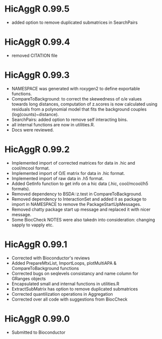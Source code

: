 # HicAggR 0.99.5

* added option to remove duplicated submatrices in SearchPairs

# HicAggR 0.99.4

* removed CITATION file

# HicAggR 0.99.3

* NAMESPACE was generated with roxygen2 to define exportable functions.
* CompareToBackground: to correct the skewedness of o/e values towards long distances,
    computation of z.scores is now calculated using residuals from a polynomial
    model that fits the background couples (log(counts)~distance).
* SearchPairs: added option to remove self interacting bins.
* all internal functions are now in utilities.R.
* Docs were reviewed.

# HicAggR 0.99.2

* Implemented import of corrected matrices for data in .hic and cool/mcool format.
* Implemented import of O/E matrix for data in .hic format.
* Implemented import of raw data in .h5 format.
* Added GetInfo function to get info on a hic data (.hic, cool/mcool/h5 formats).
* Removed dependency to BSDA::z.test in CompareToBackground.
* Removed dependency to InteractionSet and added it as package to import in NAMESPACE to remove the PackageStartUpMessages.
* Removed chatty package start up message and replaced it with nicer message.
* Some BiocCheck NOTES were also takedn into consideration: changing sapply to vapply etc.

# HicAggR 0.99.1

* Corrected with Bioconductor's reviews
* Added PrepareMtxList, ImportLoops, plotMultiAPA & CompareToBackground functions
* Corrected bugs on seqlevels consistancy and name column for GRanges objects
* Encapsulated small and internal functions in utilities.R
* ExtractSubMatrix has option to remove duplicated submatrices
* Corrected quantilization operations in Aggregation
* Corrected over all code with suggestions from BiocCheck

# HicAggR 0.99.0

* Submitted to Bioconductor